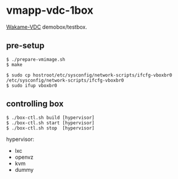vmapp-vdc-1box
==============

[Wakame-VDC](https://github.com/axsh/wakame-vdc) demobox/testbox.

pre-setup
---------

```
$ ./prepare-vmimage.sh
$ make
```

```
$ sudo cp hostroot/etc/sysconfig/network-scripts/ifcfg-vboxbr0 /etc/sysconfig/network-scripts/ifcfg-vboxbr0
$ sudo ifup vboxbr0
```

controlling box
---------------

```
$ ./box-ctl.sh build [hypervisor]
$ ./box-ctl.sh start [hypervisor]
$ ./box-ctl.sh stop  [hypervisor]
```

hypervisor:

+ lxc
+ openvz
+ kvm
+ dummy
